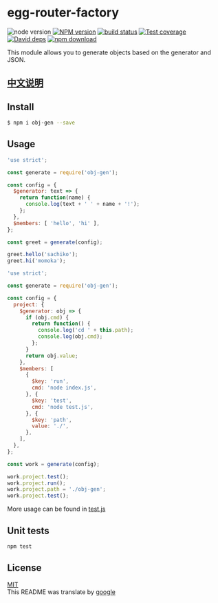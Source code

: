 # egg-router-factory

![node version][node-image]
[![NPM version][npm-image]][npm-url]
[![build status][travis-image]][travis-url]
[![Test coverage][codecov-image]][codecov-url]
[![David deps][david-image]][david-url]
[![npm download][download-image]][download-url]

[node-image]: https://img.shields.io/badge/node-%3E%3D8-blue.svg
[npm-image]: https://img.shields.io/npm/v/obj-gen.svg?style=flat-square
[npm-url]: https://npmjs.org/package/obj-gen
[travis-image]: https://img.shields.io/travis/985ch/obj-gen.svg?style=flat-square
[travis-url]: https://travis-ci.org/985ch/obj-gen
[codecov-image]: https://img.shields.io/codecov/c/github/985ch/obj-gen.svg?style=flat-square
[codecov-url]: https://codecov.io/github/985ch/obj-gen?branch=master
[david-image]: https://img.shields.io/david/985ch/obj-gen.svg?style=flat-square
[david-url]: https://david-dm.org/985ch/obj-gen
[download-image]: https://img.shields.io/npm/dm/obj-gen.svg?style=flat-square
[download-url]: https://npmjs.org/package/obj-gen

This module allows you to generate objects based on the generator and JSON.

## [中文说明](./README.zh_CN.md)
## Install

```bash
$ npm i obj-gen --save
```

## Usage
```js
'use strict';

const generate = require('obj-gen');

const config = {
  $generator: text => {
    return function(name) {
      console.log(text + ' ' + name + '!');
    };
  },
  $members: [ 'hello', 'hi' ],
};

const greet = generate(config);

greet.hello('sachiko');
greet.hi('momoka');
```
```js
'use strict';

const generate = require('obj-gen');

const config = {
  project: {
    $generator: obj => {
      if (obj.cmd) {
        return function() {
          console.log('cd ' + this.path);
          console.log(obj.cmd);
        };
      }
      return obj.value;
    },
    $members: [
      {
        $key: 'run',
        cmd: 'node index.js',
      }, {
        $key: 'test',
        cmd: 'node test.js',
      }, {
        $key: 'path',
        value: './',
      },
    ],
  },
};

const work = generate(config);

work.project.test();
work.project.run();
work.project.path = './obj-gen';
work.project.test();
```
More usage can be found in [test.js](./test.js)

## Unit tests

```sh
npm test
```

## License

[MIT](LICENSE)<br />
This README was translate by [google](https://translate.google.cn)

